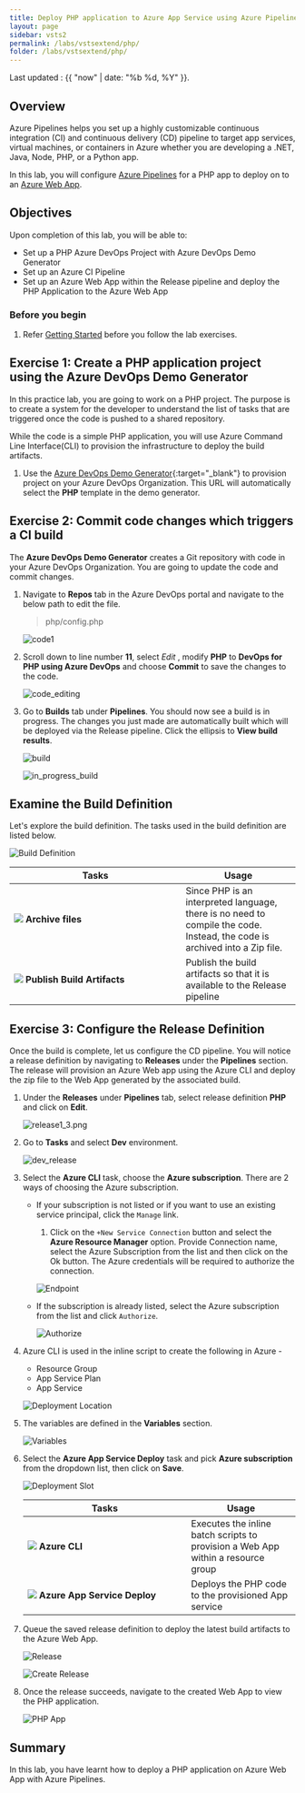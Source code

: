 ```yaml
---
title: Deploy PHP application to Azure App Service using Azure Pipelines
layout: page
sidebar: vsts2
permalink: /labs/vstsextend/php/
folder: /labs/vstsextend/php/
---
```


Last updated : {{ "now" | date: "%b %d, %Y" }}.
## Overview

Azure Pipelines helps you set up a highly customizable continuous integration (CI) and continuous delivery (CD) pipeline to target app services, virtual machines, or containers in Azure whether you are developing a .NET, Java, Node, PHP, or a Python app.   

In this lab, you will configure [Azure Pipelines](https://azure.microsoft.com/en-us/services/devops/pipelines/) for a PHP app to deploy on to an [Azure Web App](https://docs.microsoft.com/en-us/azure/app-service/app-service-web-overview).

## Objectives

Upon completion of this lab, you will be able to:

  * Set up a PHP Azure DevOps Project with Azure DevOps Demo Generator
  * Set up an Azure CI Pipeline
  * Set up an Azure Web App within the Release pipeline and deploy the PHP Application to the Azure Web App


### Before you begin

1. Refer [Getting Started](../Setup/) before you follow the lab exercises.

## Exercise 1: Create a PHP application project using the Azure DevOps Demo Generator

In this practice lab, you are going to work on a PHP project. The purpose is to create a system for the developer to understand the list of tasks that are triggered once the code is pushed to a shared repository.

While the code is a simple PHP application, you will use Azure Command Line Interface(CLI) to provision the infrastructure to deploy the build artifacts.

1. Use the [Azure DevOps Demo Generator](https://azuredevopsdemogenerator.azurewebsites.net/?TemplateId=77365&Name=PHP){:target="_blank"} to provision project on your Azure DevOps Organization. This URL will automatically select the **PHP** template in the demo generator.

## Exercise 2: Commit code changes which triggers a CI build

The **Azure DevOps Demo Generator** creates a Git repository with code in your Azure DevOps Organization. You are going to update the code and commit changes. 

1. Navigate to **Repos** tab in the Azure DevOps portal and navigate to the below path to edit the file.

   >php/config.php

   ![code1](images/Repos1_5.png)

1. Scroll down to line number **11**, select *Edit*  , modify **PHP** to **DevOps for PHP using Azure DevOps** and choose **Commit** to save the changes to the code.

   ![code_editing](images/Repos2_2.png)

1. Go to **Builds** tab under **Pipelines**. You should now see a build is in progress. The changes you just made are automatically built which will be deployed via the Release pipeline. Click the ellipsis to **View build results**.

   ![build](images/build1.png)

   ![in_progress_build](images/Buildcomplete10.png)


## Examine the Build Definition

   Let's explore the build definition. The tasks used in the build definition are listed below.

   ![Build Definition](images/builddef.png)

   <table width="70%">
    <thead>
      <tr>
        <th width="60%"><b>Tasks</b></th>
        <th><b>Usage</b></th>
      </tr>
    </thead>
    <tr>
      <td><img src="images/Archive.png"> <b>Archive files</b></td>
      <td>Since PHP is an interpreted language, there is no need to compile the code. Instead, the code is archived into a Zip file.</td>
    </tr>
    <tr>
      <td><img src="images/PublishArtifact.png"> <b>Publish Build Artifacts</b></td>
      <td>Publish the build artifacts so that it is available to the Release pipeline</td>
    </tr>
   </table>


## Exercise 3: Configure the Release Definition

Once the build is complete, let us configure the CD pipeline. You will notice a release definition by navigating to **Releases** under the **Pipelines** section. The release will provision an Azure Web app using the Azure CLI and deploy the zip file to the Web App generated by the associated build.


1. Under the **Releases** under **Pipelines** tab, select release definition **PHP** and click on **Edit**.

    ![release1_3.png](images/release1_3.png)

1. Go to **Tasks** and select **Dev** environment.

   ![dev_release](images/dev1_4.png)

1. Select the **Azure CLI** task, choose the **Azure subscription**. There are 2 ways of choosing the Azure subscription.
   
    * If your subscription is not listed or if you want to use an existing service principal, click the `Manage` link. 

        1. Click on the `+New Service Connection` button and select the **Azure Resource Manager** option. Provide Connection name, select the Azure Subscription from the list and then click on the Ok button. The Azure credentials will be required to authorize the connection.

        ![Endpoint](images/endpoint_creation.png)

    * If the subscription is already listed, select the Azure subscription from the list and click `Authorize`.

        ![Authorize](images/authorize.png)

1. Azure CLI is used in the inline script to create the following in Azure - 

    * Resource Group
    * App Service Plan
    * App Service

    ![Deployment Location](images/cliscript.png)

1. The variables are defined in the **Variables** section.

    ![Variables](images/variables.png)

1. Select the **Azure App Service Deploy** task and pick **Azure subscription** from the dropdown list, then click on **Save**. 

    ![Deployment Slot](images/dev6.png)    

   <table width="70%">
    <thead>
      <tr>
        <th width="60%"><b>Tasks</b></th>
        <th><b>Usage</b></th>
      </tr>
    </thead>
    <tr>
      <td><img src="images/azure_resource.png"> <b>Azure CLI</b></td>
      <td>Executes the inline batch scripts to provision a Web App within a resource group</td>
    </tr>
    <tr>
      <td><img src="images/webapp.png"> <b>Azure App Service Deploy</b></td>
      <td>Deploys the PHP code to the provisioned App service</td>
    </tr>
   </table>

1. Queue the saved release definition to deploy the latest build artifacts to the Azure Web App.

   ![Release](images/createrelease.png)

   ![Create Release](images/createrelease1.png)

1. Once the release succeeds, navigate to the created Web App to view the PHP application.

   ![PHP App](images/php.png) 

## Summary

In this lab, you have learnt how to deploy a PHP application on Azure Web App with Azure Pipelines.

